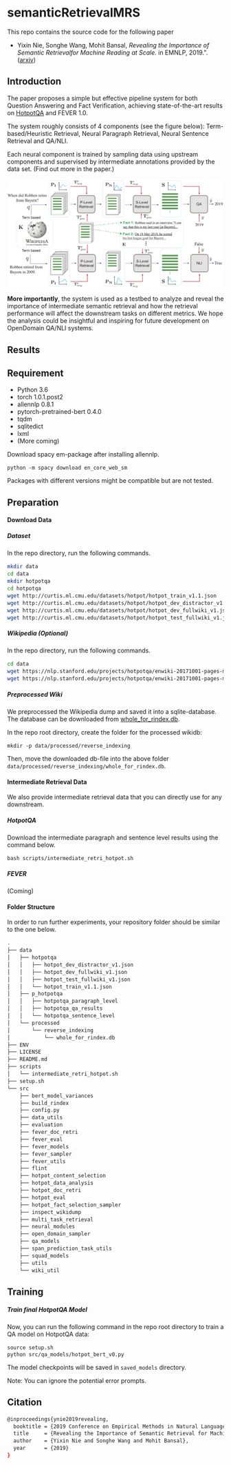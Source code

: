 # semanticRetrievalMRS
This repo contains the source code for the following paper 
* Yixin Nie, Songhe Wang, Mohit Bansal, *Revealing the Importance of Semantic Retrievalfor Machine Reading at Scale.* in EMNLP, 2019.". ([arxiv](http://arxiv.org/abs/1909.08041))

## Introduction
The paper proposes a simple but effective pipeline system for both Question Answering and Fact Verification, achieving state-of-the-art results on [HotpotQA](https://hotpotqa.github.io) and FEVER 1.0.

The system roughly consists of 4 components (see the figure below): Term-based/Heuristic Retrieval, Neural Paragraph Retrieval, Neural Sentence Retrieval and QA/NLI.

Each neural component is trained by sampling data using upstream components and supervised by intermediate annotations provided by the data set. (Find out more in the paper.)

![pipeline_figure](img/pipeline_figure.png "Pipeline System")


**More importantly**, the system is used as a testbed to analyze and reveal the importance of intermediate semantic retrieval and how the retrieval performance will affect the downstream tasks on different metrics.
We hope the analysis could be insightful and inspiring for future development on OpenDomain QA/NLI systems. 
## Results

## Requirement
* Python 3.6
* torch 1.0.1.post2
* allennlp 0.8.1
* pytorch-pretrained-bert 0.4.0
* tqdm
* sqlitedict
* lxml
* (More coming)

Download spacy em-package after installing allennlp.
```
python -m spacy download en_core_web_sm
```

Packages with different versions might be compatible but are not tested.

## Preparation
#### Download Data
##### Dataset
In the repo directory, run the following commands. 
```bash
mkdir data
cd data
mkdir hotpotqa
cd hotpotqa
wget http://curtis.ml.cmu.edu/datasets/hotpot/hotpot_train_v1.1.json
wget http://curtis.ml.cmu.edu/datasets/hotpot/hotpot_dev_distractor_v1.json
wget http://curtis.ml.cmu.edu/datasets/hotpot/hotpot_dev_fullwiki_v1.json
wget http://curtis.ml.cmu.edu/datasets/hotpot/hotpot_test_fullwiki_v1.json
```
##### Wikipedia (Optional)
In the repo directory, run the following commands. 
```bash
cd data
wget https://nlp.stanford.edu/projects/hotpotqa/enwiki-20171001-pages-meta-current-withlinks-processed.tar.bz2
wget https://nlp.stanford.edu/projects/hotpotqa/enwiki-20171001-pages-meta-current-withlinks-abstracts.tar.bz2
```

##### Preprocessed Wiki
We preprocessed the Wikipedia dump and saved it into a sqlite-database.
The database can be downloaded from [whole_for_rindex.db](https://drive.google.com/file/d/10sekXDgoFUN42fOCL3Lpcn47Jc7cJ8y-/view?usp=sharing).

In the repo root directory, create the folder for the processed wikidb:
```
mkdir -p data/processed/reverse_indexing
```
Then, move the downloaded db-file into the above folder `data/processed/reverse_indexing/whole_for_rindex.db`.

#### Intermediate Retrieval Data
We also provide intermediate retrieval data that you can directly use for any downstream.

##### HotpotQA
Download the intermediate paragraph and sentence level results using the command below.
```
bash scripts/intermediate_retri_hotpot.sh
```
##### FEVER
(Coming)

#### Folder Structure
In order to run further experiments, your repository folder should be similar to the one below.
```bash
.
├── data
│   ├── hotpotqa
│   │   ├── hotpot_dev_distractor_v1.json
│   │   ├── hotpot_dev_fullwiki_v1.json
│   │   ├── hotpot_test_fullwiki_v1.json
│   │   └── hotpot_train_v1.1.json
│   ├── p_hotpotqa
│   │   ├── hotpotqa_paragraph_level
│   │   ├── hotpotqa_qa_results
│   │   └── hotpotqa_sentence_level
│   └── processed
│       └── reverse_indexing
│           └── whole_for_rindex.db
├── ENV
├── LICENSE
├── README.md
├── scripts
│   └── intermediate_retri_hotpot.sh
├── setup.sh
└── src
    ├── bert_model_variances
    ├── build_rindex
    ├── config.py
    ├── data_utils
    ├── evaluation
    ├── fever_doc_retri
    ├── fever_eval
    ├── fever_models
    ├── fever_sampler
    ├── fever_utils
    ├── flint
    ├── hotpot_content_selection
    ├── hotpot_data_analysis
    ├── hotpot_doc_retri
    ├── hotpot_eval
    ├── hotpot_fact_selection_sampler
    ├── inspect_wikidump
    ├── multi_task_retrieval
    ├── neural_modules
    ├── open_domain_sampler
    ├── qa_models
    ├── span_prediction_task_utils
    ├── squad_models
    ├── utils
    └── wiki_util
```

## Training
##### Train final HotpotQA Model
Now, you can run the following command in the repo root directory to train a QA model on HotpotQA data:
```
source setup.sh
python src/qa_models/hotpot_bert_v0.py
```

The model checkpoints will be saved in `saved_models` directory.

Note: You can ignore the potential error prompts.



## Citation
```bash
@inproceedings{ynie2019revealing,
  booktitle = {2019 Conference on Empirical Methods in Natural Language Processing and 9th International Joint Conference on Natural Language Processing ({EMNLP-IJCNLP})},
  title     = {Revealing the Importance of Semantic Retrieval for Machine Reading at Scale},
  author    = {Yixin Nie and Songhe Wang and Mohit Bansal},
  year      = {2019}
}
```
